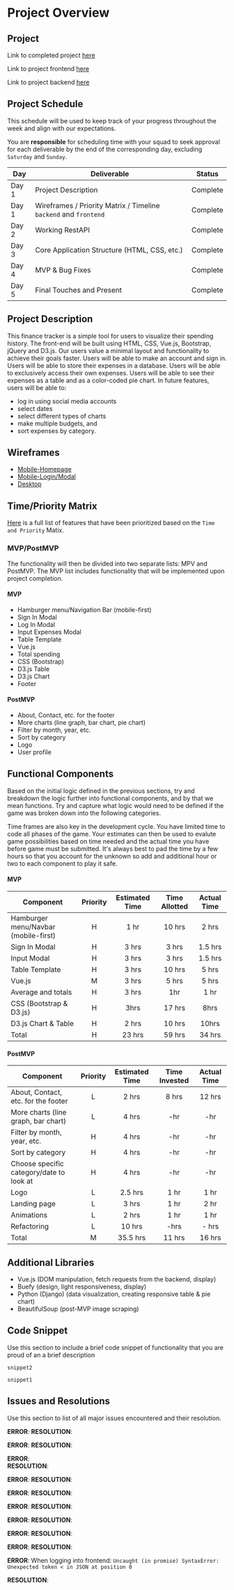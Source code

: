 # Project Overview

## Project

Link to completed project [here](http://finance-tracker.surge.sh/)

Link to project frontend [here](https://github.com/weilyl/project-3-frontend)

Link to project backend [here](https://github.com/weilyl/project-3-backend)

## Project Schedule

This schedule will be used to keep track of your progress throughout the week and align with our expectations.

You are **responsible** for scheduling time with your squad to seek approval for each deliverable by the end of the corresponding day, excluding `Saturday` and `Sunday`.

| Day   | Deliverable                                                      | Status     |
| ----- | ---------------------------------------------------------------- | ---------- |
| Day 1 | Project Description                                              | Complete |
| Day 1 | Wireframes / Priority Matrix / Timeline `backend` and `frontend` | Complete |
| Day 2 | Working RestAPI                                                  | Complete |
| Day 3 | Core Application Structure (HTML, CSS, etc.)                     | Complete |
| Day 4 | MVP & Bug Fixes                                                  | Complete |
| Day 5 | Final Touches and Present                                        | Complete |

## Project Description

This finance tracker is a simple tool for users to visualize their spending history. 
The front-end will be built using HTML, CSS, Vue.js, Bootstrap, jQuery and D3.js. 
Our users value a minimal layout and functionality to achieve their goals faster.
Users will be able to make an account and sign in. 
Users will be able to store their expenses in a database. 
Users will be able to exclusively access their own expenses. 
Users will be able to see their expenses as a table and as a color-coded pie chart.
In future features, users will be able to: 
- log in using social media accounts
- select dates 
- select different types of charts 
- make multiple budgets, and
- sort expenses by category.

## Wireframes

- [Mobile-Homepage](https://res.cloudinary.com/wjclavell/image/upload/v1598145428/Project%203/Finance_Tracker_mobile_ymbohj.png)
- [Mobile-Login/Modal](https://res.cloudinary.com/wjclavell/image/upload/v1598156265/Project%203/Finance-Tracker_Login-Modal_mmfq5h.png)
- [Desktop](https://res.cloudinary.com/wjclavell/image/upload/v1598200003/Project%203/FinanceTracker_Desktop_h1dcx3.png)

## Time/Priority Matrix

[Here](https://res.cloudinary.com/dssciwyew/image/upload/v1598141818/Priority%20Matrix%20Frontend%20P3.png) is a full list of features that have been prioritized based on the `Time and Priority` Matix.

### MVP/PostMVP

The functionality will then be divided into two separate lists: MPV and PostMVP. 
The MVP list includes functionality that will be implemented upon project completion.

#### MVP

- Hamburger menu/Navigation Bar (mobile-first)
- Sign In Modal
- Log In Modal
- Input Expenses Modal
- Table Template
- Vue.js
- Total spending
- CSS (Bootstrap)
- D3.js Table
- D3.js Chart
- Footer

#### PostMVP

- About, Contact, etc. for the footer
- More charts (line graph, bar chart, pie chart)
- Filter by month, year, etc.
- Sort by category
- Logo
- User profile

## Functional Components

Based on the initial logic defined in the previous sections, try and breakdown the logic further into functional components, and by that we mean functions. Try and capture what logic would need to be defined if the game was broken down into the following categories.

Time frames are also key in the development cycle. You have limited time to code all phases of the game. Your estimates can then be used to evalute game possibilities based on time needed and the actual time you have before game must be submitted. It's always best to pad the time by a few hours so that you account for the unknown so add and additional hour or two to each component to play it safe.

#### MVP

| Component                     | Priority | Estimated Time | Time Allotted | Actual Time |
| ----------------------------- | :------: | :------------: | :------------: | :---------: |
| Hamburger menu/Navbar (mobile-first)  |    H     |   1 hr      |     10 hrs       |     2 hrs     |
| Sign In Modal                 |    H     |     3 hrs      |      3 hrs       |     1.5 hrs   |
| Input Modal                   |    H     |     3 hrs      |      3 hrs       |     1.5 hrs   |
| Table Template                |    H     |     3 hrs      |      10 hrs      |     5 hrs     |
| Vue.js                        |    M     |     3 hrs      |      5 hrs       |     5 hrs     |
| Average and totals            |    H     |     3 hrs      |      1hr       |     1 hr     |
| CSS (Bootstrap & D3.js)       |    H     |      3hrs      |      17 hrs      |     8hrs     |
| D3.js Chart & Table           |    H     |     2 hrs      |      10 hrs       |     10hrs     |
| Total                         |    H     |     23 hrs     |      59 hrs      |    34 hrs     |

#### PostMVP

| Component                                      | Priority | Estimated Time | Time Invested | Actual Time |
| ---------------------------------------------- | :------: | :------------: | :------------: | :---------: |
| About, Contact, etc. for the footer            |    L     |     2 hrs      |      8 hrs     |     12 hrs  |
| More charts (line graph, bar chart)           |    L     |     4 hrs      |      -hr       |     -hr     |
| Filter by month, year, etc.                    |    H     |     4 hrs      |      -hr       |     -hr     |
| Sort by category                               |    H     |     4 hrs      |      -hr       |     -hr     |
| Choose specific category/date to look at       |    H     |     4 hrs      |      -hr       |     -hr     |
| Logo                                           |    L     |    2.5 hrs     |      1 hr       |     1 hr     |
| Landing page                                        |    L     |    3 hrs     |      1 hr       |     2 hr     |
| Animations                                           |    L     |    2 hrs     |      1 hr       |     1 hr     |
| Refactoring                                     | L | 10 hrs | -hrs | - hrs|
| Total                                          |    M     |     35.5 hrs    |      11 hrs      |     16 hrs     |

## Additional Libraries

- Vue.js (DOM manipulation, fetch requests from the backend, display)
- Buefy (design, light responsiveness, display)
- Python (Django) (data visualization, creating responsive table & pie chart)
- BeautifulSoup (post-MVP image scraping)

## Code Snippet

Use this section to include a brief code snippet of functionality that you are proud of an a brief description

```
snippet2
```

```
snippet1
```

## Issues and Resolutions

Use this section to list of all major issues encountered and their resolution.

**ERROR**: 
**RESOLUTION**: 

**ERROR**: 
**RESOLUTION**: 

**ERROR**:   
**RESOLUTION**: 

**ERROR**: 
**RESOLUTION**: 

**ERROR**: 
**RESOLUTION**: 

**ERROR**: 
**RESOLUTION**: 

**ERROR**: 
**RESOLUTION**: 

**ERROR**: 
**RESOLUTION**:

**ERROR**: 
**RESOLUTION**: 


**ERROR**: When logging into frontend: `Uncaught (in promise) SyntaxError: Unexpected token < in JSON at position 0`

**RESOLUTION**: 

